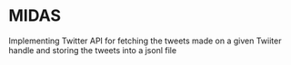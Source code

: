 # MIDAS
Implementing Twitter API for fetching the tweets made on a given Twiiter handle and storing the tweets into a jsonl file

